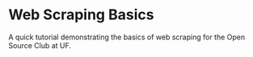 # Web Scraping Basics
A quick tutorial demonstrating the basics of web scraping for the Open Source Club at UF.
